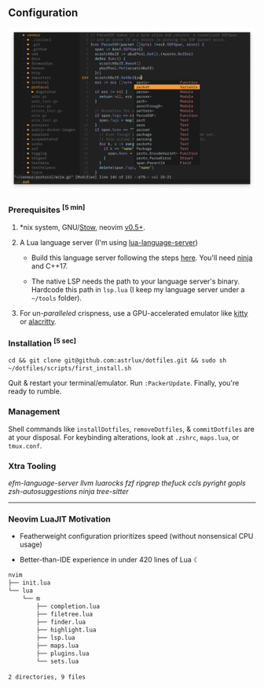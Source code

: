 ## Configuration

![](./img/screenshot.png)

### Prerequisites <sup>[5 min]</sup>

1. *nix system, GNU/[Stow](https://www.gnu.org/software/stow/), neovim [v0.5+](https://neovim.io/).

2. A Lua language server (I'm using [lua-language-server](https://github.com/sumneko/lua-language-server))

    -   Build this language server following the steps [here](https://github.com/sumneko/lua-language-server/wiki/Build-and-Run-(Standalone)). You'll need [ninja](https://github.com/ninja-build/ninja/wiki/Pre-built-Ninja-packages) and C++17.

    -   The native LSP needs the path to your language server's binary. Hardcode this path in `lsp.lua` (I keep my language server under a `~/tools` folder).

3. For un-_paralleled_ crispness, use a GPU-accelerated emulator like [kitty](https://sw.kovidgoyal.net/kitty/) or [alacritty](https://github.com/alacritty/alacritty).

### Installation <sup>[5 sec]</sup>

    cd && git clone git@github.com:astrlux/dotfiles.git && sudo sh ~/dotfiles/scripts/first_install.sh


Quit & restart your terminal/emulator. Run `:PackerUpdate`. Finally, you're ready to rumble.

### Management

Shell commands like `installDotfiles`, `removeDotfiles`, & `commitDotfiles` are at your disposal. For keybinding alterations, look at `.zshrc`, `maps.lua`, or `tmux.conf`.

### Xtra Tooling

_efm-language-server llvm luarocks fzf ripgrep thefuck ccls pyright gopls zsh-autosuggestions ninja tree-sitter_

___

### Neovim LuaJIT Motivation

- Featherweight configuration prioritizes speed (without nonsensical CPU usage)

- Better-than-IDE experience in under 420 lines of Lua ☾

```
nvim
├── init.lua
└── lua
    └── m
        ├── completion.lua
        ├── filetree.lua
        ├── finder.lua
        ├── highlight.lua
        ├── lsp.lua
        ├── maps.lua
        ├── plugins.lua
        └── sets.lua

2 directories, 9 files
```
